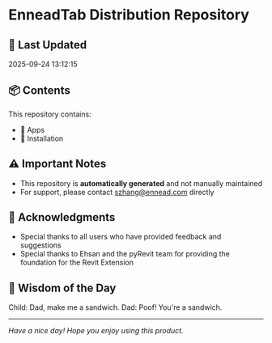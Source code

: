 # EnneadTab Distribution Repository

## 📅 Last Updated
2025-09-24 13:12:15



## 📦 Contents
This repository contains:
- 📂 Apps
- 📂 Installation

## ⚠️ Important Notes
- This repository is **automatically generated** and not manually maintained
- For support, please contact szhang@ennead.com directly

## 🙏 Acknowledgments
- Special thanks to all users who have provided feedback and suggestions
- Special thanks to Ehsan and the pyRevit team for providing the foundation for the Revit Extension

## 💭 Wisdom of the Day
Child: Dad, make me a sandwich. Dad: Poof! You're a sandwich.

---
*Have a nice day! Hope you enjoy using this product.*
